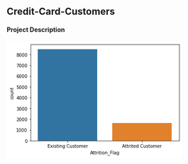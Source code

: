 <h2> Credit-Card-Customers </h2>
<h4> Project Description </h4>
<p> 





<img src='https://github.com/AliAbbasiSh/Credit-Card-Customers/blob/main/download.png' >

</p>
